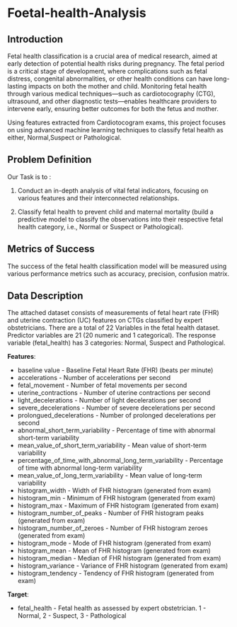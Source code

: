# Foetal-health-Analysis
## Introduction

Fetal health classification is a crucial area of medical research, aimed at early detection of potential health risks during pregnancy. The fetal period is a critical stage of development, where complications such as fetal distress, congenital abnormalities, or other health conditions can have long-lasting impacts on both the mother and child. Monitoring fetal health through various medical techniques—such as cardiotocography (CTG), ultrasound, and other diagnostic tests—enables healthcare providers to intervene early, ensuring better outcomes for both the fetus and mother.

Using features extracted from Cardiotocogram exams, this project focuses on using advanced machine learning techniques to classify fetal health as either, Normal,Suspect or Pathological.

## Problem Definition

Our Task is to :

1.  Conduct an in-depth analysis of vital fetal indicators, focusing on various features and their interconnected relationships.

2.  Classify fetal health to prevent child and maternal mortality (build a predictive model to classify the observations into their respective fetal health category, i.e., Normal or Suspect or Pathological).

## Metrics of Success

The success of the fetal health classification model will be measured using various performance metrics such as accuracy, precision, confusion matrix.

## Data Description

The attached dataset consists of measurements of fetal heart rate (FHR) and uterine contraction (UC) features on CTGs classified by expert obstetricians. There are a total of 22 Variables in the fetal health dataset. Predictor variables are 21 (20 numeric and 1 categorical). The response variable (fetal_health) has 3 categories: Normal, Suspect and Pathological.

**Features**:

-   baseline value - Baseline Fetal Heart Rate (FHR) (beats per minute)
-   accelerations - Number of accelerations per second
-   fetal_movement - Number of fetal movements per second
-   uterine_contractions - Number of uterine contractions per second
-   light_decelerations - Number of light decelerations per second
-   severe_decelerations - Number of severe decelerations per second
-   prolongued_decelerations - Number of prolonged decelerations per second
-   abnormal_short_term_variability - Percentage of time with abnormal short-term variability
-   mean_value_of_short_term_variability - Mean value of short-term variability
-   percentage_of_time_with_abnormal_long_term_variability - Percentage of time with abnormal long-term variability
-   mean_value_of_long_term_variability - Mean value of long-term variability
-   histogram_width - Width of FHR histogram (generated from exam)
-   histogram_min - Minimum of FHR histogram (generated from exam)
-   histogram_max - Maximum of FHR histogram (generated from exam)
-   histogram_number_of_peaks - Number of FHR histogram peaks (generated from exam)
-   histogram_number_of_zeroes - Number of FHR histogram zeroes (generated from exam)
-   histogram_mode - Mode of FHR histogram (generated from exam)
-   histogram_mean - Mean of FHR histogram (generated from exam)
-   histogram_median - Median of FHR histogram (generated from exam)
-   histogram_variance - Variance of FHR histogram (generated from exam)
-   histogram_tendency - Tendency of FHR histogram (generated from exam)

**Target**:

-   fetal_health - Fetal health as assessed by expert obstetrician. 1 - Normal, 2 - Suspect, 3 - Pathological
